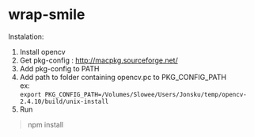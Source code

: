 wrap-smile
==========
Instalation:

1) Install opencv
2) Get pkg-config : http://macpkg.sourceforge.net/
3) Add pkg-config to PATH
4) Add path to folder containing opencv.pc to PKG_CONFIG_PATH  
   ex:  
   `export PKG_CONFIG_PATH=/Volumes/Slowee/Users/Jonsku/temp/opencv-2.4.10/build/unix-install`
5) Run
> npm install
